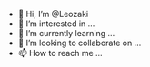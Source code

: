 - 👋 Hi, I’m @Leozaki
- 👀 I’m interested in ...
- 🌱 I’m currently learning ...
- 💞️ I’m looking to collaborate on ...
- 📫 How to reach me ...

<!---
Leozaki/Leozaki is a ✨ special ✨ repository because its `README.md` (this file) appears on your GitHub profile.
You can click the Preview link to take a look at your changes.
--->
